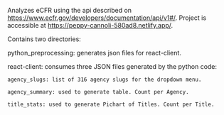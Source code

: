 Analyzes eCFR using the api described on https://www.ecfr.gov/developers/documentation/api/v1#/.
Project is accessible at https://peppy-cannoli-580ad8.netlify.app/.

Contains two directories:

python_preprocessing: generates json files for react-client.

react-client: consumes three JSON files generated by the python code:
  
    agency_slugs: list of 316 agency slugs for the dropdown menu.
    
    agency_summary: used to generate table. Count per Agency.
    
    title_stats: used to generate Pichart of Titles. Count per Title.
